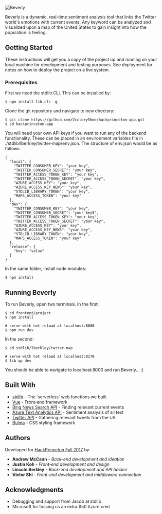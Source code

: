 ![Beverly](./src/logo.png?raw=true "Beverly")

Beverly is a dynamic, real-time sentiment analysis tool that links the Twitter world's emotions with current events. Any keyword can be analyzed and visualized upon a map of the United States to gain insight into how the population is feeling.

## Getting Started

These instructions will get you a copy of the project up and running on your local machine for development and testing purposes. See deployment for notes on how to deploy the project on a live system.

### Prerequisites

First we need the stdlib CLI. This can be installed by:

```
$ npm install lib.cli -g
```

Clone the git repository and navigate to new directory:

```
$ git clone https://github.com/VictoryShoe/hackprinceton-app.git
$ cd hackprinceton-app
```
You will need your own API keys if you want to run any of the backend functionality. These can be placed in
an environment variables file in ./stdlib/lberkley/twitter-map/env.json. The structure of env.json would be as follows:

```
{
  "local": {
    "TWITTER_CONSUMER_KEY": "your key",
    "TWITTER_CONSUMER_SECRET": "your key",
    "TWITTER_ACCESS_TOKEN_KEY": "your key",
    "TWITTER_ACCESS_TOKEN_SECRET": "your key",
    "AZURE_ACCESS_KEY": "your key",
    "AZURE_ACCESS_KEY_NEWS": "your key",
    "STDLIB_LIBRARY_TOKEN": "your key",
    "MAPS_ACCESS_TOKEN": "your key"
  },
  "dev": {
    "TWITTER_CONSUMER_KEY": "your key",
    "TWITTER_CONSUMER_SECRET": "your key9",
    "TWITTER_ACCESS_TOKEN_KEY": "your key",
    "TWITTER_ACCESS_TOKEN_SECRET": "your key",
    "AZURE_ACCESS_KEY": "your key",
    "AZURE_ACCESS_KEY_NEWS": "your key",
    "STDLIB_LIBRARY_TOKEN": "your key",
    "MAPS_ACCESS_TOKEN": "your key"
  },
  "release": {
    "key": "value"
  }
}
```
In the same folder, install node modules:

```
$ npm install
```


## Running Beverly

To run Beverly, open two terminals. In the first:

```
$ cd frontend/project
$ npm install

# serve with hot reload at localhost:8080
$ npm run dev
```

In the second:

```
$ cd stdlib/lberkley/twtter-map

# serve with hot reload at localhost:8170
$ lib up dev
```

You should be able to navigate to localhost:8000 and run Beverly... :)

## Built With

* [stdlib](https://stdlib.com/) - The 'serverless' web functions we built
* [Vue](https://vuejs.org/) - Front-end framework
* [Bing News Search API](https://azure.microsoft.com/en-us/services/cognitive-services/bing-news-search-api/) - Finding relevant current events
* [Azure Text Analytics API](https://azure.microsoft.com/en-us/services/cognitive-services/text-analytics/) - Sentiment analysis of all text
* [Twitter API](https://developer.twitter.com/en/docs) - Gathering relevant tweets from the US
* [Bulma](https://bulma.io/) - CSS styling framework

## Authors

Developed for [HackPrinceton Fall 2017](https://hackprinceton-fall17.devpost.com/) by:

* **Andrew McCann** - *Back-end development and ideation*
* **Justin Koh** - *Front-end development and design*
* **Lincoln Berkley** - *Back-end development and API hacker*
* **Victor Shi** - *Front-end development and middleware connection*

## Acknowledgments

* Debugging and support from Jacob at stdlib
* Microsoft for tossing us an extra $50 Azure cred
